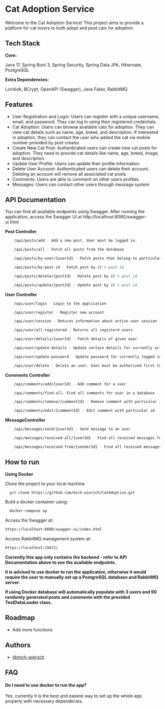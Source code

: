 
# Cat Adoption Service

Welcome to the Cat Adoption Service! This project aims to provide a platform for cat lovers to both adopt and post cats for adoption.


## Tech Stack
 **Core:** 

Java 17, Spring Boot 3, Spring Security, Spring Data JPA, 
Hibernate, PostgreSQL

**Extra Dependencies:**

Lombok, BCrypt, OpenAPI (Swagger), Java Faker, RabbitMQ





## Features

- User Registration and Login: Users can register with a unique username, email, and password. They can log in using their registered credentials.
- Cat Adoption: Users can browse available cats for adoption. They can view cat details such as name, age, breed, and description. If interested in adoption, they can contact the user who added the cat via mobile number provided by post creator.
- Create New Cat Post: Authenticated users can create new cat posts for adoption. They need to provide cat details like name, age, breed, image, and description.
- Update User Profile: Users can update their profile information.
- Delete User Account: Authenticated users can delete their account. Deleting an account will remove all associated cat posts.
- Comments: Users are able to comment on other users profiles.
- Messages: Users can contact other users through message system 


## API Documentation

You can find all available endpoints using Swagger. After running the application, access the Swagger UI at http://localhost:8080/swagger-ui.html

**Post Controller**

```bash
    /api/posts/add - Add a new post. User most be logged in.
```
```bash
    /api/posts/all - Fetch all posts from the database
```
```bash
    /api/posts/by-user/{userId} - Fetch posts that belong to particular user
```
```bash
    /api/posts/by-post-id - Fetch post by it's post id
```
```bash
    /api/posts/delete/{postId} - Delete post by it's post id
```
```bash
    /api/posts/update/{postId} - Update post by it's post id
```

**User Controller**

```bash
    /api/user/login - Login to the application
```
```bash
    /api/user/register - Register new account
```
```bash
    /api/user/session - Returns information about active user session
```
```bash
    /api/user/all-registered - Returns all registerd users
```
```bash
    /api/user/details/{userId} - Fetch details of given user
```
```bash
    /api/user/update-details - Update certain details for currently active user
```
```bash
    /api/user/update-password - Update password for currently logged in user
```
```bash
    /api/user/delete - Delete an user. User must be authorized first to delete the account.
```

**Comments Controller**
```bash
    /api/comments/add/{userId} - Add comment for a user
```
```bash
    /api/comments/find-all- Find all comments for user in a database
```
```bash
    /api/comments/remove/{commentId} - Remove comment with particular id
```
```bash
    /api/comments/edit/{commentId} - Edit comment with particular id
```
**MessageController** 
```bash
    /api/messages/send/{userId} - Send message to an user
```
```bash
    /api/messages/received-all/{userId} - Find all received messages for user
```
```bash
    /api/messages/received-from/{senderId} - Find all received messages sent from particular user
```




## How to run

**Using Docker**

Clone the project to your local machine

```bash
  git clone https://github.com/mich-wierzch/CatAdoption.git
```

Build a docker container using:

```bash
  docker-compose up
```

Access the Swagger at:

```bash
https://localhost:8080/swagger-ui/index.html
```
Access RabbitMQ management system at:

```bash
https://localhost:15672/
```
**Currently this app only contains the backend - refer to API Documentation above to
see the available endpoints.**


**It is advised to use docker to run the application, otherwise it would require the user to manually set up a PostgreSQL database and RabbitMQ server.**

**If using Docker database will automatically populate with 3 users and 90 randomly generated posts and comments with the provided TestDataLoader class.**



## Roadmap

- Add more functions


## Authors

- [@mich-wierzch](https://www.github.com/mich-wierzch)


## FAQ

#### Do I need to use docker to run the app?

Yes, currently it is the best and easiest way to set up the whole app properly with necessary dependecies.




